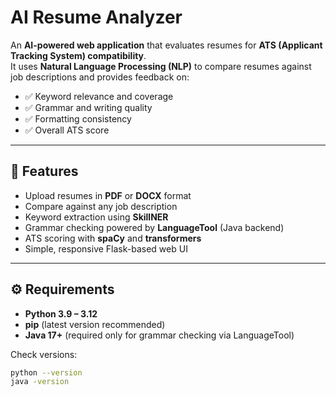 # AI Resume Analyzer

An **AI-powered web application** that evaluates resumes for **ATS (Applicant Tracking System) compatibility**.  
It uses **Natural Language Processing (NLP)** to compare resumes against job descriptions and provides feedback on:

- ✅ Keyword relevance and coverage
- ✅ Grammar and writing quality
- ✅ Formatting consistency
- ✅ Overall ATS score

---

## 🚀 Features
- Upload resumes in **PDF** or **DOCX** format
- Compare against any job description
- Keyword extraction using **SkillNER**
- Grammar checking powered by **LanguageTool** (Java backend)
- ATS scoring with **spaCy** and **transformers**
- Simple, responsive Flask-based web UI

---

## ⚙️ Requirements

- **Python 3.9 – 3.12**  
- **pip** (latest version recommended)  
- **Java 17+** (required only for grammar checking via LanguageTool)  

Check versions:
```bash
python --version
java -version